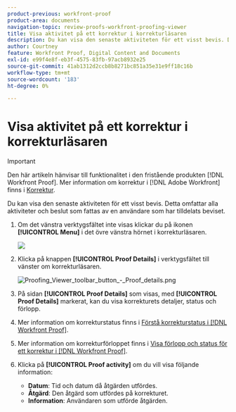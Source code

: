 ```yaml
---
product-previous: workfront-proof
product-area: documents
navigation-topic: review-proofs-workfront-proofing-viewer
title: Visa aktivitet på ett korrektur i korrekturläsaren
description: Du kan visa den senaste aktiviteten för ett visst bevis. Detta omfattar alla aktiviteter och beslut som fattas av en användare som har tilldelats beviset.
author: Courtney
feature: Workfront Proof, Digital Content and Documents
exl-id: e99f4e8f-eb3f-4575-83fb-97acb8932e25
source-git-commit: 41ab1312d2ccb8b8271bc851a35e31e9ff18c16b
workflow-type: tm+mt
source-wordcount: '183'
ht-degree: 0%

---
```


# Visa aktivitet på ett korrektur i korrekturläsaren

>[!IMPORTANT]
>
>Den här artikeln hänvisar till funktionalitet i den fristående produkten [!DNL Workfront Proof]. Mer information om korrektur i [!DNL Adobe Workfront] finns i [Korrektur](../../../review-and-approve-work/proofing/proofing.md).

Du kan visa den senaste aktiviteten för ett visst bevis. Detta omfattar alla aktiviteter och beslut som fattas av en användare som har tilldelats beviset.

1. Om det vänstra verktygsfältet inte visas klickar du på ikonen **[!UICONTROL Menu]** i det övre vänstra hörnet i korrekturläsaren.

   ![](assets/menu-icon-in-proofing-viewer-350x188.png)

1. Klicka på knappen **[!UICONTROL Proof Details]** i verktygsfältet till vänster om korrekturläsaren.

   ![Proofing_Viewer_toolbar_button_-_Proof_details.png](assets/proofing-viewer-toolbar-button---proof-details.png)

1. På sidan **[!UICONTROL Proof Details]** som visas, med **[!UICONTROL Proof Details]** markerat, kan du visa korrekturets detaljer, status och förlopp.

1. Mer information om korrekturstatus finns i [Förstå korrekturstatus i [!DNL Workfront Proof]](../../../workfront-proof/wp-work-proofsfiles/manage-your-work/proof-state.md).

1. Mer information om korrekturförloppet finns i [Visa förlopp och status för ett korrektur i [!DNL Workfront Proof]](../../../workfront-proof/wp-work-proofsfiles/manage-your-work/view-progress-and-status-of-proof.md).
1. Klicka på **[!UICONTROL Proof activity]** om du vill visa följande information:

   * **Datum**: Tid och datum då åtgärden utfördes.
   * **Åtgärd**: Den åtgärd som utfördes på korrekturet.
   * **Information**: Användaren som utförde åtgärden.
